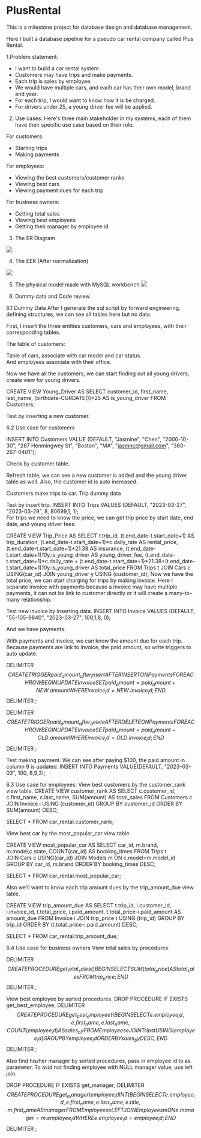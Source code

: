 # PlusRental
This is a milestone project for database design and database management.

Here I built a database pipeline for a pseudo car rental company called Plus Rental.

1.Problem statement:
-	I want to build a car rental system.
-	Customers may have trips and make payments.
-	Each trip is sales by employee.
-	We would have multiple cars, and each car has their own model, brand and year.
-	For each trip, I would want to know how it is be charged.
-	For drivers under 25, a young driver fee will be applied.


2. Use cases:
Here's three main stakeholder in my systems, each of them have their specific use case based on their role.

For customers:
- Starting trips
- Making payments

For employees:
- Viewing the best customers/customer ranks
- Viewing best cars
- Viewing payment dues for each trip 

For business owners:
- Getting total sales
- Viewing best employees
- Getting their manager by employee id

3. The ER Diagram

![](https://github.com/JasmnC/PlusRental/blob/main/images/ER_Diagram.png)


4. The EER (After normalization)

![](https://github.com/JasmnC/PlusRental/blob/main/images/EER_Diagram_3NF.png)


5. The physical model made with MySQL workbench 
![](https://github.com/JasmnC/PlusRental/blob/main/images/Physical_Model.png) 

6. Dummy data and Code review

6.1 Dummy Data
After I generate the sql script by forward engineering, defining structures, we can see all tables here but no data.

 

First, I insert the three entities customers, cars and employees, with their corresponding tables. 
 
The table of customers: 
 

Table of cars, associate with car model and car status.  	  
And employees associate with their office.  

Now we have all the customers, we can start finding out all young drivers, create view for young drivers. 

CREATE VIEW Young_Driver AS
SELECT customer_id, first_name, last_name, (birthdate-CURDATE())<25 AS is_young_driver
FROM Customers;

 

Test by inserting a new customer.

6.2 Use case for customers

INSERT INTO Customers VALUE (DEFAULT, "Jasmine", "Chen", "2000-10-30", "287 Henmingwey St", "Boston", "MA", "jasmnc@gmail.com", "360-267-0401");
 
Check by customer table.
 
Refresh table, we can see a new customer is added and the young driver table as well. Also, the customer id is auto increased. 

Customers make trips to car.
Trip dummy data
 
Test by insert trip.
INSERT INTO Trips VALUES (DEFAULT, "2023-03-27", "2023-03-29", 8, 80699,1, 1);  
For trips we need to know the price, we can get trip price by start date, end date, and young driver fees.

CREATE VIEW Trip_Price AS 
SELECT t.trip_id, (t.end_date-t.start_date+1) AS trip_duration,
(t.end_date-t.start_date+1)*c.daily_rate AS rental_price, 
(t.end_date-t.start_date+1)*21.38 AS insurance, 
(t.end_date-t.start_date+1)*10*y.is_young_driver AS young_driver_fee,
(t.end_date-t.start_date+1)*c.daily_rate + (t.end_date-t.start_date+1)*21.38+(t.end_date-t.start_date+1)*10*y.is_young_driver AS total_price
FROM Trips t
JOIN Cars c USING(car_id)
JOIN young_driver y USING (customer_id); 
Now we have the total price, we can start charging for trips by making invoice. Here I separate invoice with payments because a invoice may have multiple payments, it can not be link to customer directly or it will create a many-to-many relationship.
 

Test new invoice by inserting data.
INSERT INTO Invoice VALUES (DEFAULT, "55-105-9840", "2023-03-27", 100,1,8, 0);  

And we have payments.  

With payments and invoice, we can know the amount due for each trip. Because payments are link to invoice, the paid amount, so write triggers to auto update.

DELIMITER $$
CREATE TRIGGER paid_amount_after_insert
AFTER INSERT ON Payments
    FOR EACH ROW
BEGIN
	UPDATE Invoice
    SET paid_amount = paid_amount + NEW.amount
    WHERE invoice_id = NEW.invoice_id;
END $$
DELIMITER ;

DELIMITER $$
CREATE TRIGGER paid_amount_after_delete
	AFTER DELETE ON Payments
    FOR EACH ROW
BEGIN
	UPDATE Invoice
    SET paid_amount = paid_amount - OLD.amount
    WHERE invoice_id = OLD.invoice_id;
END $$
DELIMITER ;


Test making payment. We can see after paying $100, the paid amount in column 9 is updated.
INSERT INTO Payments VALUE(DEFAULT, "2023-03-03", 100, 8,9,3);
 


6.3 Use case for employees: 
View best customers by the customer_rank view table.
CREATE VIEW customer_rank AS 
SELECT c.customer_id, c.first_name, c.last_name,
		SUM(amount) AS total_sales
FROM Customers c
JOIN Invoice i USING (customer_id)
GROUP BY customer_id 
ORDER BY SUM(amount) DESC;

SELECT * FROM car_rental.customer_rank; 

View best car by the most_popular_car view table.

CREATE VIEW most_popular_car AS 
SELECT car_id, m.brand, m.model,c.state, COUNT(car_id) AS booking_times
FROM Trips t  
JOIN Cars c USING(car_id)
JOIN Models m ON c.model=m.model_id
GROUP BY car_id, m.brand
ORDER BY booking_times DESC;

SELECT * FROM car_rental.most_popular_car;
 

Also we’ll want to know each trip amount dues by the trip_amount_due view table.

CREATE VIEW trip_amount_due AS 
SELECT t.trip_id, i.customer_id, i.invoice_id, t.total_price, i.paid_amount, 
	t.total_price-i.paid_amount AS amount_due
FROM Invoice i
JOIN trip_price t USING (trip_id)
GROUP BY trip_id
ORDER BY (t.total_price-i.paid_amount) DESC;

SELECT * FROM car_rental.trip_amount_due;

 

6.4 Use case for business owners
View total sales by procedures.

DELIMITER $$
CREATE PROCEDURE get_total_sales()
BEGIN
SELECT SUM(total_price) AS total_sales FROM trip_price;
END$$
DELIMITER ;
 

View best employee by sorted procedures.
DROP PROCEDURE IF EXISTS get_best_employee;
DELIMITER $$
CREATE PROCEDURE get_best_employee()
BEGIN
SELECT e.employee_id, e.first_name, e.last_name,
COUNT(employee_id) AS sales_by
FROM Employees e
JOIN Trips t USING(employee_id)
GROUP BY employee_id
ORDER BY sales_by DESC;
END $$
DELIMITER ;

 

Also find his/her manager by sorted procedures, pass in employee id to as parameter. To avid not finding employee with NULL manager value, use left join.

DROP PROCEDURE IF EXISTS get_manager;
DELIMITER $$
CREATE PROCEDURE get_manager(employee_id INT )
BEGIN
SELECT e.employee_id, e.first_name, e.last_name, e.title,
m.first_name AS manager
FROM Employees e
LEFT JOIN Employees m ON e.manager = m.employee_id
WHERE e.employee_id=employee_id;
END $$
DELIMITER ;





  
